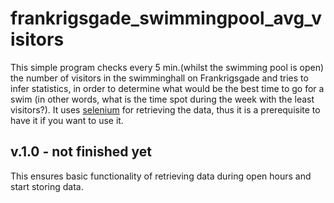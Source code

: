 # frankrigsgade_swimmingpool_avg_visitors

This simple program checks every 5 min.(whilst the swimming pool is open) the number of visitors in the swimminghall on Frankrigsgade and tries to infer statistics, in order to determine what would be the best time to go for a swim (in other words, what is the time spot during the week with the least visitors?).
It uses [selenium](https://pypi.org/project/selenium/) for retrieving the data, thus it is a prerequisite to have it if you want to use it.

## v.1.0 - not finished yet
This ensures basic functionality of retrieving data during open hours and start storing data.

